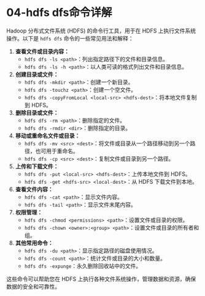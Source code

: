 # 04-hdfs dfs命令详解

Hadoop 分布式文件系统 (HDFS) 的命令行工具，用于在 HDFS 上执行文件系统操作。以下是 `hdfs dfs` 命令的一些常见用法和解释：

1. **查看文件或目录内容：**
   - `hdfs dfs -ls <path>`：列出指定路径下的文件和目录信息。
   - `hdfs dfs -ls -h <path>`：以人类可读的格式列出文件和目录信息。
2. **创建目录或文件：**
   - `hdfs dfs -mkdir <path>`：创建一个新目录。
   - `hdfs dfs -touchz <path>`：创建一个空文件。
   - `hdfs dfs -copyFromLocal <local-src> <hdfs-dest>`：将本地文件复制到 HDFS。
3. **删除目录或文件：**
   - `hdfs dfs -rm <path>`：删除指定的文件。
   - `hdfs dfs -rmdir <dir>`：删除指定的目录。
4. **移动或重命名文件或目录：**
   - `hdfs dfs -mv <src> <dest>`：将文件或目录从一个路径移动到另一个路径，也可用于重命名。
   - `hdfs dfs -cp <src> <dest>`：复制文件或目录到另一个路径。
5. **上传和下载文件：**
   - `hdfs dfs -put <local-src> <hdfs-dest>`：上传本地文件到 HDFS。
   - `hdfs dfs -get <hdfs-src> <local-dest>`：从 HDFS 下载文件到本地。
6. **查看文件内容：**
   - `hdfs dfs -cat <path>`：显示文件内容。
   - `hdfs dfs -tail <path>`：显示文件末尾内容。
7. **权限管理：**
   - `hdfs dfs -chmod <permissions> <path>`：设置文件或目录的权限。
   - `hdfs dfs -chown <owner>:<group> <path>`：设置文件或目录的所有者和组。
8. **其他常用命令：**
   - `hdfs dfs -du <path>`：显示指定路径的磁盘使用情况。
   - `hdfs dfs -count <path>`：统计文件或目录的大小和数量。
   - `hdfs dfs -expunge`：永久删除回收站中的文件。

这些命令可以帮助您在 HDFS 上执行各种文件系统操作，管理数据和资源，确保数据的安全和可靠性。